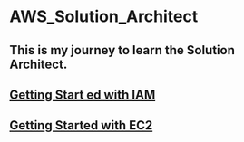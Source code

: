 # AWS_Solution_Architect

## This is my journey to learn the Solution Architect.

## <a href="./IAM/README.md">Getting Start ed with IAM</a>

## <a href="./EC2/README.md">Getting Started with EC2</a>


